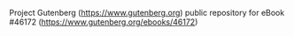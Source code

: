 Project Gutenberg (https://www.gutenberg.org) public repository for eBook #46172 (https://www.gutenberg.org/ebooks/46172)
